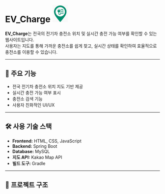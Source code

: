 # EV_Charge <img src="EV_Charge/src/main/resources/static/image/EV_Charge.png" alt="EV Charge 로고" width="50"/>

**EV_Charge**는 전국의 전기차 충전소 위치 및 실시간 충전 가능 여부를 확인할 수 있는 웹사이트입니다.  
사용자는 지도를 통해 가까운 충전소를 쉽게 찾고, 실시간 상태를 확인하여 효율적으로 충전소를 이용할 수 있습니다.

---

## 🚀 주요 기능

- 전국 전기차 충전소 위치 지도 기반 제공
- 실시간 충전 가능 여부 표시
- 충전소 검색 기능
- 사용자 친화적인 UI/UX

---

## 🛠 사용 기술 스택

- **Frontend:** HTML, CSS, JavaScript
- **Backend:** Spring Boot
- **Database:** MySQL
- **지도 API:** Kakao Map API
- **빌드 도구:** Gradle

---

## 📁 프로젝트 구조

